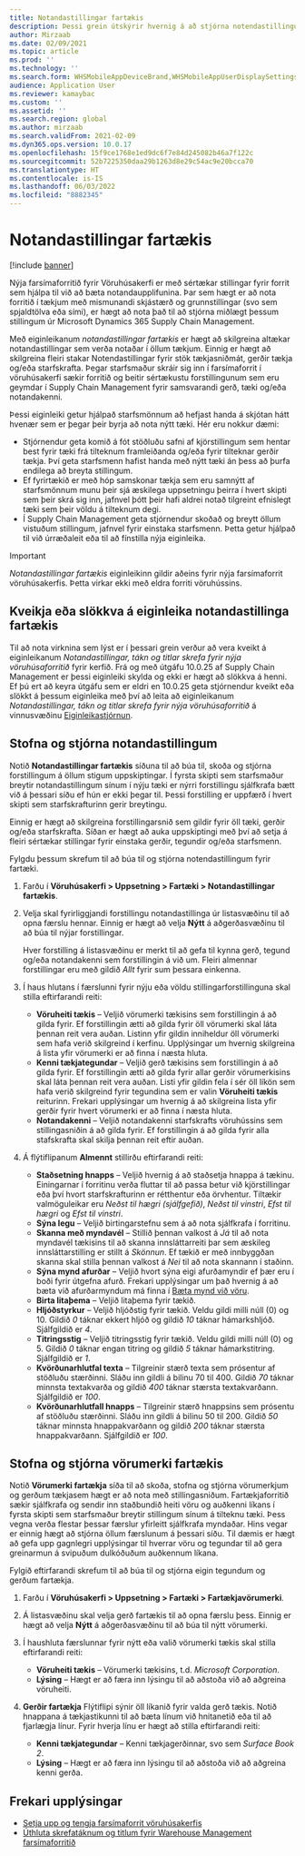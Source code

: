 ```yaml
---
title: Notandastillingar fartækis
description: Þessi grein útskýrir hvernig á að stjórna notendastillingum fartækis fyrir starfsmenn í vöruhúsi.
author: Mirzaab
ms.date: 02/09/2021
ms.topic: article
ms.prod: ''
ms.technology: ''
ms.search.form: WHSMobileAppDeviceBrand,WHSMobileAppUserDisplaySettings
audience: Application User
ms.reviewer: kamaybac
ms.custom: ''
ms.assetid: ''
ms.search.region: global
ms.author: mirzaab
ms.search.validFrom: 2021-02-09
ms.dyn365.ops.version: 10.0.17
ms.openlocfilehash: 15f9ce1768e1ed9dc6f7e84d245082b46a7f122c
ms.sourcegitcommit: 52b7225350daa29b1263d8e29c54ac9e20bcca70
ms.translationtype: HT
ms.contentlocale: is-IS
ms.lasthandoff: 06/03/2022
ms.locfileid: "8882345"
---
```

# <a name="mobile-device-user-settings"></a>Notandastillingar fartækis

[!include [banner](../../includes/banner.md)]

Nýja farsímaforritið fyrir Vöruhúsakerfi er með sértækar stillingar fyrir forrit sem hjálpa til við að bæta notandaupplifunina. Þar sem hægt er að nota forritið í tækjum með mismunandi skjástærð og grunnstillingar (svo sem spjaldtölva eða sími), er hægt að nota það til að stjórna miðlægt þessum stillingum úr Microsoft Dynamics 365 Supply Chain Management.

Með eiginleikanum *notandastillingar fartækis* er hægt að skilgreina altækar notandastillingar sem verða notaðar í öllum tækjum. Einnig er hægt að skilgreina fleiri stakar Notendastillingar fyrir stök tækjasniðmát, gerðir tækja og/eða starfskrafta. Þegar starfsmaður skráir sig inn í farsímaforrit í vöruhúsakerfi sækir forritið og beitir sértækustu forstillingunum sem eru geymdar í Supply Chain Management fyrir samsvarandi gerð, tæki og/eða notandakenni.

Þessi eiginleiki getur hjálpað starfsmönnum að hefjast handa á skjótan hátt hvenær sem er þegar þeir byrja að nota nýtt tæki. Hér eru nokkur dæmi:

- Stjórnendur geta komið á fót stöðluðu safni af kjörstillingum sem hentar best fyrir tæki frá tilteknum framleiðanda og/eða fyrir tilteknar gerðir tækja. Því geta starfsmenn hafist handa með nýtt tæki án þess að þurfa endilega að breyta stillingum.
- Ef fyrirtækið er með hóp samskonar tækja sem eru samnýtt af starfsmönnum munu þeir sjá æskilega uppsetningu þeirra í hvert skipti sem þeir skrá sig inn, jafnvel þótt þeir hafi aldrei notað tilgreint efnislegt tæki sem þeir völdu á tilteknum degi.
- Í Supply Chain Management geta stjórnendur skoðað og breytt öllum vistuðum stillingum, jafnvel fyrir einstaka starfsmenn. Þetta getur hjálpað til við úrræðaleit eða til að fínstilla nýja eiginleika.

> [!IMPORTANT]
> *Notandastillingar fartækis* eiginleikinn gildir aðeins fyrir nýja farsímaforrit vöruhúsakerfis. Þetta virkar ekki með eldra forriti vöruhússins.

## <a name="turn-the-mobile-device-user-settings-feature-on-or-off"></a>Kveikja eða slökkva á eiginleika notandastillinga fartækis

Til að nota virknina sem lýst er í þessari grein verður að vera kveikt á eiginleikanum *Notandastillingar, tákn og titlar skrefa fyrir nýja vöruhúsaforritið* fyrir kerfið. Frá og með útgáfu 10.0.25 af Supply Chain Management er þessi eiginleiki skylda og ekki er hægt að slökkva á henni. Ef þú ert að keyra útgáfu sem er eldri en 10.0.25 geta stjórnendur kveikt eða slökkt á þessum eiginleika með því að leita að eiginleikanum *Notandastillingar, tákn og titlar skrefa fyrir nýja vöruhúsaforritið* á vinnusvæðinu [Eiginleikastjórnun](../../fin-ops-core/fin-ops/get-started/feature-management/feature-management-overview.md).

## <a name="create-and-manage-user-settings"></a>Stofna og stjórna notandastillingum

Notið **Notandastillingar fartækis** síðuna til að búa til, skoða og stjórna forstillingum á öllum stigum uppskiptingar. Í fyrsta skipti sem starfsmaður breytir notandastillingum sínum í nýju tæki er nýrri forstillingu sjálfkrafa bætt við á þessari síðu ef hún er ekki þegar til. Þessi forstilling er uppfærð í hvert skipti sem starfskrafturinn gerir breytingu.

Einnig er hægt að skilgreina forstillingarsnið sem gildir fyrir öll tæki, gerðir og/eða starfskrafta. Síðan er hægt að auka uppskiptingi með því að setja á fleiri sértækar stillingar fyrir einstaka gerðir, tegundir og/eða starfsmenn.

Fylgdu þessum skrefum til að búa til og stjórna notendastillingum fyrir fartæki.

1. Farðu í **Vöruhúsakerfi \> Uppsetning \> Fartæki \> Notandastillingar fartækis**.
1. Velja skal fyrirliggjandi forstillingu notandastillinga úr listasvæðinu til að opna færslu hennar. Einnig er hægt að velja **Nýtt** á aðgerðasvæðinu til að búa til nýjar forstillingar.

    Hver forstilling á listasvæðinu er merkt til að gefa til kynna gerð, tegund og/eða notandakenni sem forstillingin á við um. Fleiri almennar forstillingar eru með gildið *Allt* fyrir sum þessara einkenna.

1. Í haus hlutans í færslunni fyrir nýju eða völdu stillingarforstillinguna skal stilla eftirfarandi reiti:

    - **Vöruheiti tækis** – Veljið vörumerki tækisins sem forstillingin á að gilda fyrir. Ef forstillingin ætti að gilda fyrir öll vörumerki skal láta þennan reit vera auðan. Listinn yfir gildin inniheldur öll vörumerki sem hafa verið skilgreind í kerfinu. Upplýsingar um hvernig skilgreina á lista yfir vörumerki er að finna í næsta hluta.
    - **Kenni tækjategundar** – Veljið gerð tækisins sem forstillingin á að gilda fyrir. Ef forstillingin ætti að gilda fyrir allar gerðir vörumerkisins skal láta þennan reit vera auðan. Listi yfir gildin fela í sér öll líkön sem hafa verið skilgreind fyrir tegundina sem er valin **Vöruheiti tækis** reiturinn. Frekari upplýsingar um hvernig á að skilgreina lista yfir gerðir fyrir hvert vörumerki er að finna í næsta hluta.
    - **Notandakenni** – Veljið notandakenni starfskrafts vöruhússins sem stillingasniðin á að gilda fyrir. Ef forstillingin á að gilda fyrir alla stafskrafta skal skilja þennan reit eftir auðan.

1. Á flýtiflipanum **Almennt** stillirðu eftirfarandi reiti:

    - **Staðsetning hnapps** – Veljið hvernig á að staðsetja hnappa á tækinu. Einingarnar í forritinu verða fluttar til að passa betur við kjörstillingar eða því hvort starfskrafturinn er rétthentur eða örvhentur. Tiltækir valmöguleikar eru *Neðst til hægri (sjálfgefið)*, *Neðst til vinstri*, *Efst til hægri* og *Efst til vinstri*.
    - **Sýna legu** – Veljið birtingarstefnu sem á að nota sjálfkrafa í forritinu.
    - **Skanna með myndavél** – Stillið þennan valkost á *Já* til að nota myndavél tækisins til að skanna innsláttarreiti þar sem æskileg innsláttarstilling er stillt á *Skönnun*. Ef tækið er með innbyggðan skanna skal stilla þennan valkost á *Nei* til að nota skannann í staðinn.
    - **Sýna mynd afurðar** – Veljið hvort sýna eigi afurðamyndir ef þær eru í boði fyrir útgefna afurð. Frekari upplýsingar um það hvernig á að bæta við afurðarmyndum má finna í [Bæta mynd við vöru](../pim/tasks/add-image-product.md).
    - **Birta litaþema** – Veljið litaþema fyrir tækið.
    - **Hljóðstyrkur** – Veljið hljóðstig fyrir tækið. Veldu gildi milli núll (0) og 10. Gildið *0* táknar ekkert hljóð og gildið *10* táknar hámarkshljóð. Sjálfgildið er *4*.
    - **Titringsstig** – Veljið titringsstig fyrir tækið. Veldu gildi milli núll (0) og 5. Gildið *0* táknar engan titring og gildið *5* táknar hámarkstitring. Sjálfgildið er *1*.
    - **Kvörðunarhlutfal texta** – Tilgreinir stærð texta sem prósentur af stöðluðu stærðinni. Sláðu inn gildli á bilinu 70 til 400. Gildið *70* táknar minnsta textakvarða og gildið *400* táknar stærsta textakvarðann. Sjálfgildið er *100*.
    - **Kvörðunarhlutfall hnapps** – Tilgreinir stærð hnappsins sem prósentu af stöðluðu stærðinni. Sláðu inn gildli á bilinu 50 til 200. Gildið *50* táknar minnsta hnappakvarðann og gildið *200* táknar stærsta hnappakvarðann. Sjálfgildið er *100*.

## <a name="create-and-manage-mobile-device-brands"></a>Stofna og stjórna vörumerki fartækis

Notið **Vörumerki fartækja** síða til að skoða, stofna og stjórna vörumerkjum og gerðum tækjasem hægt er að nota með stillingasniðum. Fartækjaforritið sækir sjálfkrafa og sendir inn staðbundið heiti vöru og auðkenni líkans í fyrsta skipti sem starfsmaður breytir stillingum sínum á tilteknu tæki. Þess vegna verða flestar þessar færslur yfirleitt sjálfkrafa myndaðar. Hins vegar er einnig hægt að stjórna öllum færslunum á þessari síðu. Til dæmis er hægt að gefa upp gagnlegri upplýsingar til hverrar vöru og tegundar til að gera greinarmun á svipuðum dulkóðuðum auðkennum líkana.

Fylgið eftirfarandi skrefum til að búa til og stjórna eigin tegundum og gerðum fartækja.

1. Farðu í **Vöruhúsakerfi \> Uppsetning \> Fartæki \> Fartækjavörumerki**.
1. Á listasvæðinu skal velja gerð fartækis til að opna færslu þess. Einnig er hægt að velja **Nýtt** á aðgerðasvæðinu til að búa til nýtt vörumerki.
1. Í haushluta færslunnar fyrir nýtt eða valið vörumerki tækis skal stilla eftirfarandi reiti:

    - **Vöruheiti tækis** – Vörumerki tækisins, t.d. *Microsoft Corporation*.
    - **Lýsing** – Hægt er að færa inn lýsingu til að aðstoða við að aðgreina vöruheiti.

1. **Gerðir fartækja** Flýtiflipi sýnir öll líkanið fyrir valda gerð tækis. Notið hnappana á tækjastikunni til að bæta línum við hnitanetið eða til að fjarlægja línur. Fyrir hverja línu er hægt að stilla eftirfarandi reiti:

    - **Kenni tækjategundar** – Kenni tækjagerðinnar, svo sem *Surface Book 2*.
    - **Lýsing** – Hægt er að færa inn lýsingu til að aðstoða við að aðgreina kenni gerða.

## <a name="additional-resources"></a>Frekari upplýsingar

- [Setja upp og tengja farsímaforrit vöruhúsakerfis](install-configure-warehouse-management-app.md)
- [Úthluta skrefatáknum og titlum fyrir Warehouse Management farsímaforritið](step-icons-titles.md)
